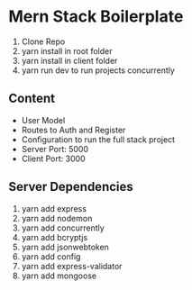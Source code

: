 # Mern Stack Boilerplate

1. Clone Repo
2. yarn install in root folder
3. yarn install in client folder
4. yarn run dev to run projects concurrently

## Content

- User Model
- Routes to Auth and Register
- Configuration to run the full stack project
- Server Port: 5000
- Client Port: 3000

## Server Dependencies

1. yarn add express
2. yarn add nodemon
3. yarn add concurrently
4. yarn add bcryptjs
5. yarn add jsonwebtoken
6. yarn add config
7. yarn add express-validator
8. yarn add mongoose
